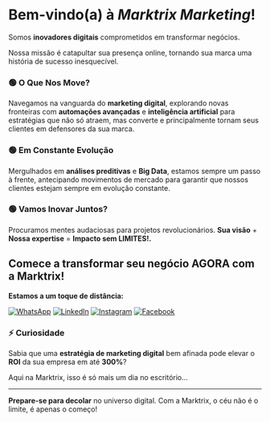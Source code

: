 # Bem-vindo(a) à *Marktrix Marketing*!

Somos **inovadores digitais** comprometidos em transformar negócios. 

Nossa missão é catapultar sua presença online, tornando sua marca uma história de sucesso inesquecível.


### 🟢 **O Que Nos Move?**
Navegamos na vanguarda do **marketing digital**, explorando novas fronteiras com **automações avançadas** e **inteligência artificial** para estratégias que não só atraem, mas converte e principalmente tornam seus clientes em defensores da sua marca.

### 🟢 **Em Constante Evolução**
Mergulhados em **análises preditivas** e **Big Data**, estamos sempre um passo à frente, antecipando movimentos de mercado para garantir que nossos clientes estejam sempre em evolução constante.

### 🟢 **Vamos Inovar Juntos?**
Procuramos mentes audaciosas para projetos revolucionários. **Sua visão** + **Nossa expertise** = **Impacto sem LIMITES!.**



## Comece a transformar seu negócio AGORA com a Marktrix! 

**Estamos a um toque de distância:**

[![WhatsApp](https://img.shields.io/badge/-Fale%20Conosco%20no%20WhatsApp-black?style=for-the-badge&logo=whatsapp)](https://wa.me/5545991119001)
[![LinkedIn](https://img.shields.io/badge/-Conecte--se%20no%20LinkedIn-black?style=for-the-badge&logo=linkedin)](https://linkedin.com/in/marktrix-marketing)
[![Instagram](https://img.shields.io/badge/-Siga%20no%20Instagram-black?style=for-the-badge&logo=instagram&logoColor=white)](https://www.instagram.com/marktrix.marketing)
[![Facebook](https://img.shields.io/badge/-Curta%20nossa%20página%20no%20Facebook-black?style=for-the-badge&logo=facebook&logoColor=white)](https://www.facebook.com/Marktrix.Mkt)



### ⚡ **Curiosidade**
Sabia que uma **estratégia de marketing digital** bem afinada pode elevar o **ROI** da sua empresa em até **300%**? 


Aqui na Marktrix, isso é só mais um dia no escritório...

---

**Prepare-se para decolar** no universo digital. Com a Marktrix, o céu não é o limite, é apenas o começo!
